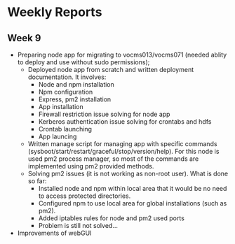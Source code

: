 # Weekly Reports 

## Week 9

- Preparing node app for migrating to vocms013/vocms071 (needed ablity to deploy and use without sudo permissions);
  - Deployed node app from scratch and written deployment documentation. It involves:
    - Node and npm installation
    - Npm configuration
    - Express, pm2 installation
    - App installation
    - Firewall restriction issue solving for node app
    - Kerberos authentication issue solving for crontabs and hdfs
    - Crontab launching
    - App launcing
  - Written manage script for managing app with specific commands (sysboot/start/restart/graceful/stop/version/help). For this node is used pm2 process manager, so most of the commands are implemented using pm2 provided methods.
  - Solving pm2 issues (it is not working as non-root user). What is done so far:
    - Installed node and npm within local area that it would be no need to access protected directories.
    - Configured npm to use local area for global installations (such as pm2).
    - Added iptables rules for node and pm2 used ports
    - Problem is still not solved...
- Improvements of webGUI
